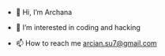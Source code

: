 - 👋 Hi, I’m Archana
- 👀 I’m interested in coding and hacking

- 📫 How to reach me arcian.su7@gmail.com

<!---
Archana07/Archana07 is a ✨ special ✨ repository because its `README.md` (this file) appears on your GitHub profile.
You can click the Preview link to take a look at your changes.
--->
